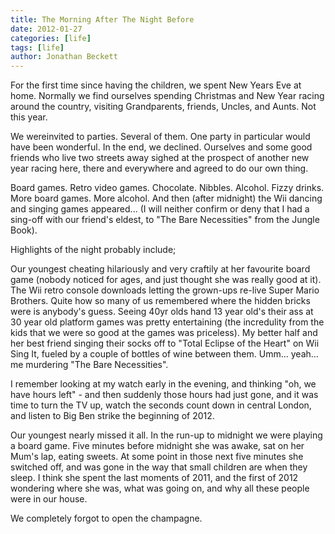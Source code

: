 ```yaml
---
title: The Morning After The Night Before
date: 2012-01-27
categories: [life]
tags: [life]
author: Jonathan Beckett
---
```


For the first time since having the children, we spent New Years Eve at home. Normally we find ourselves spending Christmas and New Year racing around the country, visiting Grandparents, friends, Uncles, and Aunts. Not this year.

We wereinvited to parties. Several of them. One party in particular would have been wonderful. In the end, we declined. Ourselves and some good friends who live two streets away sighed at the prospect of another new year racing here, there and everywhere and agreed to do our own thing.

Board games. Retro video games. Chocolate. Nibbles. Alcohol. Fizzy drinks. More board games. More alcohol. And then (after midnight) the Wii dancing and singing games appeared... (I will neither confirm or deny that I had a sing-off with our friend's eldest, to "The Bare Necessities" from the Jungle Book).

Highlights of the night probably include;

Our youngest cheating hilariously and very craftily at her favourite board game (nobody noticed for ages, and just thought she was really good at it). The Wii retro console downloads letting the grown-ups re-live Super Mario Brothers. Quite how so many of us remembered where the hidden bricks were is anybody's guess. Seeing 40yr olds hand 13 year old's their ass at 30 year old platform games was pretty entertaining (the incredulity from the kids that we were so good at the games was priceless). My better half and her best friend singing their socks off to "Total Eclipse of the Heart" on Wii Sing It, fueled by a couple of bottles of wine between them. Umm... yeah... me murdering "The Bare Necessities".

I remember looking at my watch early in the evening, and thinking "oh, we have hours left" - and then suddenly those hours had just gone, and it was time to turn the TV up, watch the seconds count down in central London, and listen to Big Ben strike the beginning of 2012.

Our youngest nearly missed it all. In the run-up to midnight we were playing a board game. Five minutes before midnight she was awake, sat on her Mum's lap, eating sweets. At some point in those next five minutes she switched off, and was gone in the way that small children are when they sleep. I think she spent the last moments of 2011, and the first of 2012 wondering where she was, what was going on, and why all these people were in our house.

We completely forgot to open the champagne.